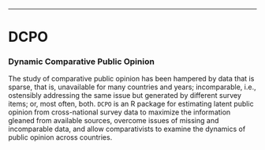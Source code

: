 ------------------------------------------------------------------------
DCPO
=========

### Dynamic Comparative Public Opinion

The study of comparative public opinion has been hampered by data that is sparse, that is, unavailable for many countries and years; incomparable, i.e., ostensibly addressing the same issue but generated by different survey items; or, most often, both.  `DCPO` is an R package for estimating latent public opinion from cross-national survey data to maximize the information gleaned from available sources, overcome issues of missing and incomparable data, and allow comparativists to examine the dynamics of public opinion across countries.
